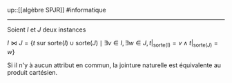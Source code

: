 up::[[algèbre SPJR]]
#informatique 

----

Soient $I$ et $J$ deux instances

$I \bowtie J = \{ t \text{ sur } \text{sorte}(I) \cup \text{sorte}(J) \mid \exists v\in I, \exists w \in J, t|_{\text{sorte(I)}} = v \wedge t|_{\text{sorte}(J)} = w \}$



Si il n'y à aucun attribut en commun, la jointure naturelle est équivalente au produit cartésien.